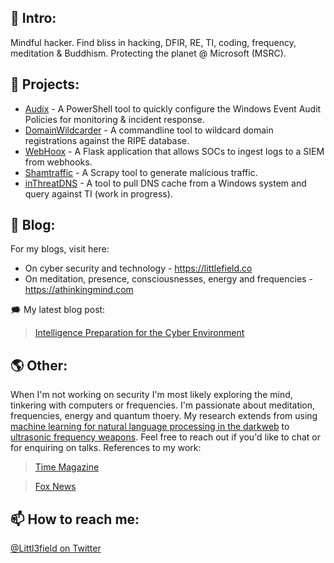 ## 👋 Intro:

Mindful hacker. Find bliss in hacking, DFIR, RE, TI, coding, frequency, meditation & Buddhism. Protecting the planet @ Microsoft (MSRC). 

## 🤖 Projects:

- [Audix](https://github.com/littl3field/Audix) - A PowerShell tool to quickly configure the Windows Event Audit Policies for monitoring & incident response.
- [DomainWildcarder](https://github.com/littl3field/DomainWildcarder) - A commandline tool to wildcard domain registrations against the RIPE database.
- [WebHoox](https://github.com/littl3field/WebHoox) - A Flask application that allows SOCs to ingest logs to a SIEM from webhooks.
- [Shamtraffic](https://github.com/littl3field/Shamtraffic) - A Scrapy tool to generate malicious traffic.
- [inThreatDNS](https://github.com/littl3field/inthreatDNS) - A tool to pull DNS cache from a Windows system and query against TI (work in progress).

## 📝 Blog: 

For my blogs, visit here: 

- On cyber security and technology - https://littlefield.co 
- On meditation, presence, consciousnesses, energy and frequencies - https://athinkingmind.com

🗯 My latest blog post: 
  >[Intelligence Preparation for the Cyber Environment](https://littlefield.co/intelligence-preparation-for-the-cyber-environment-ipce-enhancing-your-security-operations-299762164671?source=collection_home---2------0-----------------------)

## 🌎 Other: 

When I'm not working on security I'm most likely exploring the mind, tinkering with computers or frequencies. I'm passionate about meditation, frequencies, energy and quantum thoery. My research extends from using [machine learning for natural language processing in the darkweb](https://littlefield.co/cyber-threat-intelligence-applying-machine-learning-data-mining-and-text-feature-extraction-to-bb00c3b729bc?source=collection_home---2------7-----------------------) to [ultrasonic frequency weapons](https://littlefield.co/the-psychoacoustic-effect-of-infrasonic-sonic-and-ultrasonic-frequencies-within-non-lethal-cf05e1fd8673). Feel free to reach out if you'd like to chat or for enquiring on talks. References to my work:
  >[Time Magazine](https://time.com/4895066/sonic-weapons-cuba/)
  
  >[Fox News](https://www.foxnews.com/tech/sonic-weapons-reported-in-cuba-could-sound-be-harnessed-in-an-attack)
  
## 📫 How to reach me:

[@Littl3field on Twitter](https://twitter.com/littl3field)
